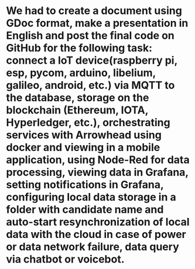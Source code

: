 # We had to create a document using GDoc format, make a presentation in English and post the final code on GitHub for the following task: connect a IoT device(raspberry pi, esp, pycom, arduino, libelium, galileo, android, etc.) via MQTT to the database, storage on the blockchain (Ethereum, IOTA, Hyperledger, etc.), orchestrating services with Arrowhead using docker and viewing in a mobile application, using Node-Red for data processing, viewing data in Grafana, setting notifications in Grafana, configuring local data storage in a folder with candidate name and auto-start resynchronization of local data with the cloud in case of power or data network failure, data query via chatbot or voicebot.

